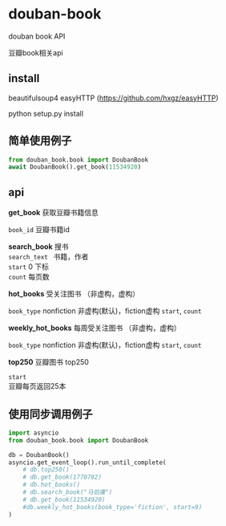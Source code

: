 # douban-book
douban book API

豆瓣book相关api

## install

beautifulsoup4
easyHTTP (https://github.com/hxgz/easyHTTP)

python setup.py install

## 简单使用例子

```python
from douban_book.book import DoubanBook
await DoubanBook().get_book(11534920)
```

## api

**get_book**
获取豆瓣书籍信息

`book_id` 豆瓣书籍id

**search_book**
搜书  
`search_text ` 书籍，作者  
`start` 0 下标  
`count` 每页数  

**hot_books**
受关注图书 （非虚构，虚构）

`book_type` nonfiction 非虚构(默认)，fiction虚构
`start`, `count`

**weekly_hot_books**
每周受关注图书 （非虚构，虚构）

`book_type` nonfiction 非虚构(默认)，fiction虚构
`start`, `count`

**top250**
豆瓣图书 top250

`start`  
豆瓣每页返回25本  



## 使用同步调用例子

```python
import asyncio
from douban_book.book import DoubanBook

db = DoubanBook()
asyncio.get_event_loop().run_until_complete(
    # db.top250()
    # db.get_book(1770782)
    # db.hot_books()
    # db.search_book("马伯庸")
    # db.get_book(11534920)
    #db.weekly_hot_books(book_type='fiction', start=9)
)

```
